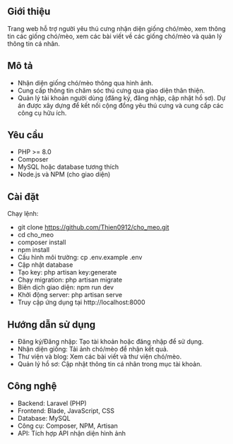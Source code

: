 ## Giới thiệu
Trang web hỗ trợ người yêu thú cưng nhận diện giống chó/mèo, xem thông tin các giống chó/mèo, xem các bài viết về các giống chó/mèo và quản lý thông tin cá nhân.
## Mô tả
- Nhận diện giống chó/mèo thông qua hình ảnh.
- Cung cấp thông tin chăm sóc thú cưng qua giao diện thân thiện.
- Quản lý tài khoản người dùng (đăng ký, đăng nhập, cập nhật hồ sơ).
Dự án được xây dựng để kết nối cộng đồng yêu thú cưng và cung cấp các công cụ hữu ích.
## Yêu cầu
- PHP >= 8.0
- Composer
- MySQL hoặc database tương thích
- Node.js và NPM (cho giao diện)
## Cài đặt
Chạy lệnh:
- git clone https://github.com/Thien0912/cho_meo.git
- cd cho_meo
- composer install
- npm install
- Cấu hình môi trường: cp .env.example .env
- Cập nhật database
- Tạo key: php artisan key:generate
- Chạy migration: php artisan migrate
- Biên dịch giao diện: npm run dev
- Khởi động server: php artisan serve
- Truy cập ứng dụng tại http://localhost:8000
## Hướng dẫn sử dụng
- Đăng ký/Đăng nhập: Tạo tài khoản hoặc đăng nhập để sử dụng.
- Nhận diện giống: Tải ảnh chó/mèo để nhận kết quả.
- Thư viện và blog: Xem các bài viết và thư viện chó/mèo.
- Quản lý hồ sơ: Cập nhật thông tin cá nhân trong mục tài khoản.
## Công nghệ
- Backend: Laravel (PHP)
- Frontend: Blade, JavaScript, CSS
- Database: MySQL
- Công cụ: Composer, NPM, Artisan
- API: Tích hợp API nhận diện hình ảnh
